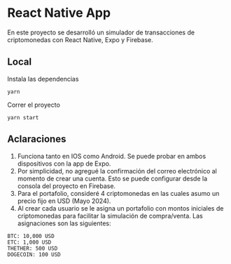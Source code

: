 # React Native App

En este proyecto se desarrolló un simulador de transacciones de criptomonedas con React Native, Expo y Firebase.

## Local

Instala las dependencias

```
yarn
```

Correr el proyecto

```
yarn start
```

## Aclaraciones

1. Funciona tanto en IOS como Android. Se puede probar en ambos dispositivos con la app de Expo.
2. Por simplicidad, no agregué la confirmación del correo electrónico al momento de crear una cuenta. Esto se puede configurar desde la consola del proyecto en Firebase.
3. Para el portafolio, consideré 4 criptomonedas en las cuales asumo un precio fijo en USD (Mayo 2024).
4. Al crear cada usuario se le asigna un portafolio con montos iniciales de criptomonedas para facilitar la simulación de compra/venta. Las asignaciones son las siguientes:

```
BTC: 10,000 USD
ETC: 1,000 USD
THETHER: 500 USD
DOGECOIN: 100 USD
```
